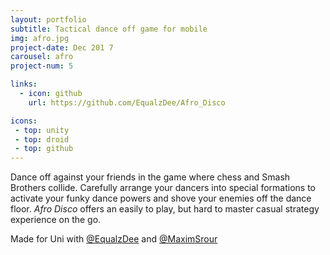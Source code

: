 ```yaml
---
layout: portfolio
subtitle: Tactical dance off game for mobile
img: afro.jpg
project-date: Dec 201 7
carousel: afro
project-num: 5

links:
  - icon: github
    url: https://github.com/EqualzDee/Afro_Disco

icons:
 - top: unity 
 - top: droid
 - top: github
---
```


Dance off against your friends in the game where chess and Smash Brothers collide. Carefully arrange your dancers into special formations to activate your funky dance powers and shove your enemies off the dance floor. *Afro Disco* offers an easily to play, but hard to master casual strategy experience on the go.


Made for Uni with [@EqualzDee](https://www.twitter.com/equalzdee) and [@MaximSrour](https://twitter.com/MaximSrour)

